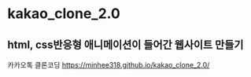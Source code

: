 # kakao_clone_2.0
 
## html, css반응형 애니메이션이 들어간 웹사이트 만들기 
카카오톡 클론코딩
https://minhee318.github.io/kakao_clone_2.0/
